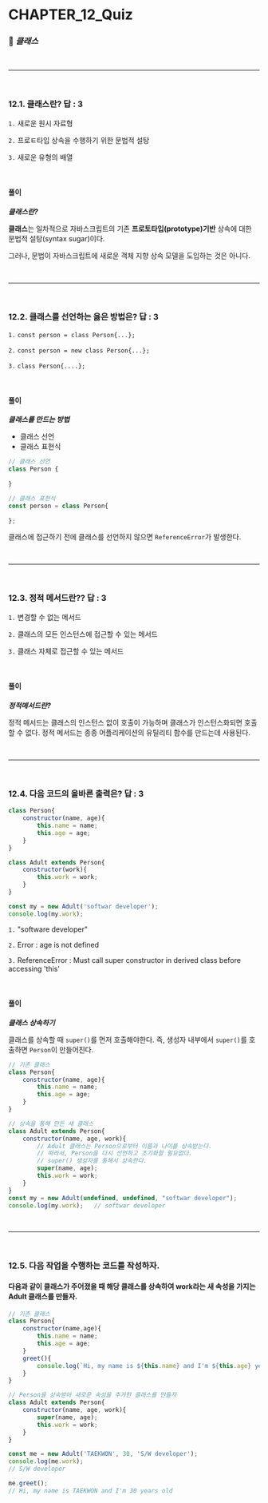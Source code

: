 #  CHAPTER_12_Quiz

###  :pencil: ***클래스***

<br>

---

<br>

### 12.1. 클래스란? 답 : 3

`1.`  새로운 원시 자료형

`2.`  프로ㅌ타입 상속을 수행하기 위한 문법적 설탕

`3.`  새로운 유형의 배열

<br>

#### 풀이

***클래스란?***

**클래스**는 일차적으로 자바스크립트의 기존 **프로토타입(prototype)기반** 상속에 대한 문법적 설탕(syntax sugar)이다.

그러나,  문법이 자바스크립트에 새로운 객체 지향 상속 모델을 도입하는 것은 아니다.

<br>

---

<br>

### 12.2. 클래스를 선언하는 옳은 방법은? 답 : 3

`1.`  `const person = class Person{...};`

`2.` `const person = new class Person{...};`

`3.`  `class Person{....};`

<br>

#### 풀이

***클래스를 만드는 방법***

- 클래스 선언
- 클래스 표현식

```javascript
// 클래스 선언
class Person {
    
}

// 클래스 표현식
const person = class Person{
    
};
```

클래스에 접근하기 전에 클래스를 선언하지 않으면 `ReferenceError`가 발생한다.

<br>

---

<br>

### 12.3. 정적 메서드란?? 답 : 3

`1.`  변경할 수 없는 메서드

`2.`  클래스의 모든 인스턴스에 접근할 수 있는 메서드

`3.`  클래스 자체로 접근할 수 있는 메서드

<br>

#### 풀이

***정적메서드란?***

정적 메서드는 클래스의 인스턴스 없이 호출이 가능하며 클래스가 인스턴스화되면 호출할 수 없다. 정적 메서드는 종종 어플리케이션의 유틸리티 함수를 만드는데 사용된다.

<br>

---

<br>

### 12.4. 다음 코드의 올바른 출력은? 답 : 3

```javascript
class Person{
    constructor(name, age){
        this.name = name;
        this.age = age;
    }
}

class Adult extends Person{
    constructor(work){
        this.work = work;
    }
}

const my = new Adult('softwar developer');
console.log(my.work);
```

`1.`  "software developer"

`2.`  Error : age is not defined

`3.`  ReferenceError : Must call super constructor in derived class before accessing 'this'

<br>

#### 풀이

***클래스 상속하기***

클래스를 상속할 때 `super()`를 먼저 호출해야한다. 즉, 생성자 내부에서 `super()`를 호출하면 `Person`이 만들어진다.

```javascript
// 기존 클래스
class Person{
    constructor(name, age){
        this.name = name;
        this.age = age;
    }
}

// 상속을 통해 만든 새 클래스
class Adult extends Person{
    constructor(name, age, work){
        // Adult 클래스는 Person으로부터 이름과 나이를 상속받는다.
        // 따라서, Person을 다시 선언하고 초기화할 필요없다.
        // super() 생성자를 통해서 상속한다.
        super(name, age);
        this.work = work;
    }
}
const my = new Adult(undefined, undefined, "softwar developer");
console.log(my.work);	// softwar developer
```

<br>

---

<br>

### 12.5. 다음 작업을 수행하는 코드를 작성하자. 

#### 다음과 같이 클래스가 주어졌을 때 해당 클래스를 상속하여 work라는 새 속성을 가지는 Adult 클래스를 만들자.

```javascript
// 기존 클래스
class Person{
    constructor(name,age){
        this.name = name;
        this.age = age;
    }
    greet(){
        console.log(`Hi, my name is ${this.name} and I'm ${this.age} years old`);
    }
}

// Person을 상속받아 새로운 속성을 추가한 클래스를 만들자
class Adult extends Person{
    constructor(name, age, work){
        super(name, age);
        this.work = work;
    }
}

const me = new Adult('TAEKWON', 30, 'S/W developer');
console.log(me.work);
// S/W developer

me.greet();
// Hi, my name is TAEKWON and I'm 30 years old
```

